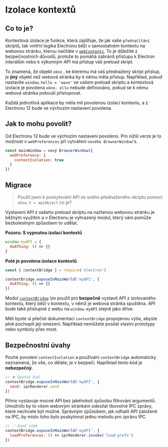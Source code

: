 # Izolace kontextů

## Co to je?

Kontextová izolace je funkce, která zajišťuje, že jak vaše `přednačítání` skriptů, tak vnitřní logika Electronu běží v samostatném kontextu na webovou stránku, kterou načítáte v [`webContents`](../api/web-contents.md).  To je důležité z bezpečnostních důvodů, protože to pomáhá zabránit přístupu k Electron interálům nebo k výkonným API má přístup váš preload skript.

To znamená, že objekt `okno` , ke kterému má váš přednažený skript přístup, je **jiný** objekt než webová stránka by k němu měla přístup.  Například, pokud nastavíte `window.hello = 'wave'` ve vašem preload skriptu a kontextová izolace je povolena `okno. ello` nebude definováno, pokud se k němu webová stránka pokouší přistupovat.

Každá jednotlivá aplikace by měla mít povolenou izolaci kontextu, a z Electronu 12 bude ve výchozím nastavení povolena.

## Jak to mohu povolit?

Od Electronu 12 bude ve výchozím nastavení povoleno. Pro nižší verze je to možnost v `webPreferences` při vytváření `nového BrowserWindow`'s.

```javascript
const mainWindow = nový BrowserWindow({
  webPreference: {
    contextIsolation: true
  }
})
```

## Migrace

> Použil jsem k poskytování API ze svého přednaženého skriptu pomocí `okna.X = apiObject` co je?

Vystavení API z vašeho preload skriptu na načtenou webovou stránku je běžným využitím a v Electronu je vyhrazený modul, který vám pomůže bezbolestným způsobem to udělat.

**Pozoru: S vypnutou izolací kontextů**

```javascript
window.myAPI = {
  doAThing: () => {}
}
```

**Poté je povolena izolace kontextů**

```javascript
const { contextBridge } = require('electron')

contextBridge.exposeInMainWorld('myAPI', {
  doAThing: () => {}
})
```

Modul [`contextBridge`](../api/context-bridge.md) lze použít pro **bezpečně** vystavit API z izolovaného kontextu, který běží v kontextu, v němž je webová stránka spuštěna. API bude také přístupné z webu na `window.myAPI` stejně jako dříve.

Měli byste si přečíst dokumentaci `contextBridge` propojenou výše, abyste plně pochopili její omezení.  Například nemůžete posílat vlastní prototypy nebo symboly přes most.

## Bezpečnostní úvahy

Pouhé povolení `contextIsolation` a používání `contextBridge` automaticky neznamená, že vše, co děláte, je v bezpečí.  Například tento kód je **nebezpečný**.

```javascript
// ❌ Špatný kód
contextBridge.exposeInMainWorld('myAPI', {
  send: ipcRenderer.send
})
```

Přímo vystavuje mocné API bez jakéhokoli způsobu filtrování argumentů. Umožnilo by to všem webovým stránkám odesílat libovolné IPC zprávy, které nechcete být možné. Správným způsobem, jak odhalit API založené na IPC, by místo toho bylo poskytnout jednu metodu pro zprávu IPC.

```javascript
// ✅ Good code
contextBridge.exposeInMainWorld('myAPI', {
  loadPreferences: () => ipcRenderer.invoke('load-prefs')
})
```
